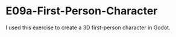 # E09a-First-Person-Character

I used this exercise to create a 3D first-person character in Godot. 